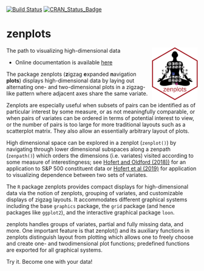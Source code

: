 [![Build Status](https://travis-ci.org/great-northern-diver/zenplots.svg?branch=master)](https://travis-ci.org/great-northern-diver/zenplots) [![CRAN\_Status\_Badge](http://www.r-pkg.org/badges/version/zenplots)](https://cran.r-project.org/package=zenplots)

# zenplots
The path to visualizing high-dimensional data  <img src="man/figures/logo.png" align="right" width="120" />

* Online documentation is available [here](http://great-northern-diver.github.io/zenplots/)

The package zenplots (**z**igzag
**e**xpanded **n**avigation **plots**) displays high-dimensional data by laying out alternating one- and two-dimensional plots in a zigzag-like pattern where adjacent axes share the same variate. 

Zenplots are especially useful when
subsets of pairs can be identified as of particular interest by some measure, or as not meaningfully comparable, or when pairs of variates can be ordered in terms of potential interest to view, or the number of pairs is too large for more traditional layouts such as a scatterplot matrix. They also allow an essentially arbitrary layout of plots. 

High dimensional space can be explored in a zenplot (`zenplot()`) by navigating through lower dimensional subspaces along a zenpath (`zenpath()`) which orders the dimensions (i.e. variates) visited according to some measure of interestingness; see [Hofert and Oldford (2018))](https://www.sciencedirect.com/science/article/pii/S245230621730031X) for an application to S&P 500 constituent data or [Hofert et al (2019)](https://www.sciencedirect.com/science/article/pii/S0047259X1830023X) for application to visualizing dependence between two sets of variates.

The `R` package zenplots provides compact displays for high-dimensional data via the
notion of zenplots, grouping of variates, and customizable displays of zigzag layouts. It accommodates different graphical systems including the base `graphics` package, the `grid` package (and hence packages like `ggplot2`), and the interactive graphical package `loon`. 

zenplots handles groups of variates, partial and fully missing data, and more. One important feature is that zenplot() and its auxiliary functions in zenplots distinguish layout from plotting which allows one to freely choose and create one- and twodimensional plot functions; predefined functions are exported for all graphical systems.

Try it.  Become one with your data!